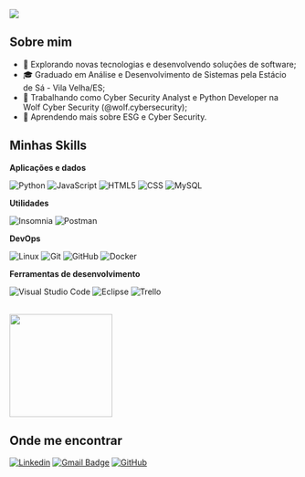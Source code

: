 ![](https://komarev.com/ghpvc/?username=w3bScr4p3r&color=006bed)

## Sobre mim

- 🤔 Explorando novas tecnologias e desenvolvendo soluções de software;
- 🎓 Graduado em Análise e Desenvolvimento de Sistemas pela Estácio de Sá - Vila Velha/ES;
- 💼 Trabalhando como Cyber Security Analyst e Python Developer na Wolf Cyber Security (@wolf.cybersecurity);
- 🌱 Aprendendo mais sobre ESG e Cyber Security.

## Minhas Skills

**Aplicações e dados**

![Python](https://img.shields.io/badge/Python-333333?style=flat&logo=python&logoColor=ffdd54)
![JavaScript](https://img.shields.io/badge/-JavaScript-333333?style=flat&logo=javascript)
![HTML5](https://img.shields.io/badge/-HTML5-333333?style=flat&logo=HTML5)
![CSS](https://img.shields.io/badge/-CSS-333333?style=flat&logo=CSS3&logoColor=1572B6)
![MySQL](https://img.shields.io/badge/-MySQL-333333?style=flat&logo=mysql)

**Utilidades**

![Insomnia](https://img.shields.io/badge/-Insomnia-333333?style=flat&logo=insomnia)
![Postman](https://img.shields.io/badge/-Postman-333333?style=flat&logo=postman)

**DevOps**

![Linux](https://img.shields.io/badge/Linux-333333?style=flat&logo=linux&logoColor=ffdd54)
![Git](https://img.shields.io/badge/-Git-333333?style=flat&logo=git)
![GitHub](https://img.shields.io/badge/-GitHub-333333?style=flat&logo=github)
![Docker](https://img.shields.io/badge/-Docker-333333?style=flat&logo=docker)

**Ferramentas de desenvolvimento**

![Visual Studio Code](https://img.shields.io/badge/-Visual%20Studio%20Code-333333?style=flat&logo=visual-studio-code&logoColor=007ACC)
![Eclipse](https://img.shields.io/badge/-Eclipse-333333?style=flat&logo=eclipse-ide&logoColor=2C2255)
![Trello](https://img.shields.io/badge/-Trello-333333?style=flat&logo=trello&logoColor=007ACC)

<br/>

<a href="https://github.com/w3bScr4p3r" title="Perfil do Daniel Alves">
  <img height="180em" src="https://github-readme-stats.vercel.app/api?username=w3bScr4p3r&theme=react&show_icons=true" />
</a>

## Onde me encontrar

[![Linkedin](https://img.shields.io/badge/-LinkedIn-blue?style=flat-square&logo=Linkedin&logoColor=white&link=https://www.linkedin.com/in/daniel-moura-alves)](https://www.linkedin.com/in/daniel-moura-alves)
[![Gmail Badge](https://img.shields.io/badge/-danielmoura.tech@gmail.com-006bed?style=flat-square&logo=Gmail&logoColor=white&link=mailto:danielmoura.tech@gmail.com)](mailto:danielmoura.tech@gmail.com)
[![GitHub](https://img.shields.io/github/followers/w3bScr4p3r?label=follow&style=social)](https://github.com/w3bScr4p3r/)

